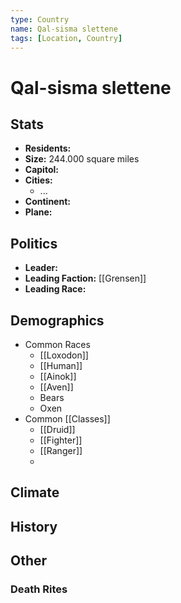 ```yaml
---
type: Country
name: Qal-sisma slettene
tags: [Location, Country]
---
```


# Qal-sisma slettene

## Stats
- **Residents:** 
- **Size:** 244.000 square miles
- **Capitol:** 
- **Cities:**
    - ... 
- **Continent:** 
- **Plane:** 

## Politics
- **Leader:** 
- **Leading Faction:** [[Grensen]] 
- **Leading Race:** 

## Demographics
- Common Races
    - [[Loxodon]]
    - [[Human]]
    - [[Ainok]]
    - [[Aven]]
    - Bears
    - Oxen
- Common [[Classes]]
	- [[Druid]]
	- [[Fighter]]
	- [[Ranger]]
	- 

## Climate

## History

## Other

### Death Rites

